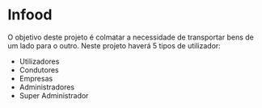 
# Infood

O objetivo deste projeto é colmatar a necessidade de transportar bens de um lado para o outro. 
Neste projeto haverá 5 tipos de utilizador:
 - Utilizadores
 - Condutores
 - Empresas
 - Administradores
 - Super Administrador

